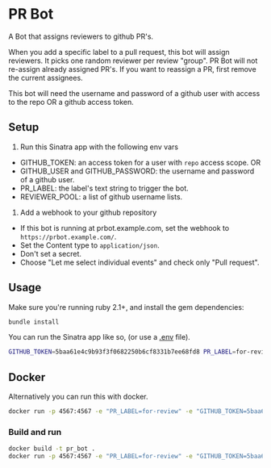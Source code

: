 # PR Bot

A Bot that assigns reviewers to github PR's.

When you add a specific label to a pull request, this bot will assign
reviewers. It picks one random reviewer per review "group". PR Bot will not
re-assign already assigned PR's. If you want to reassign a PR, first remove the
current assignees.

This bot will need the username and password of a github user with access to
the repo OR a github access token.

## Setup

1. Run this Sinatra app with the following env vars
  * GITHUB_TOKEN: an access token for a user with `repo` access scope. OR
  * GITHUB_USER and GITHUB_PASSWORD: the username and password of a github user. 
  * PR_LABEL: the label's text string to trigger the bot.
  * REVIEWER_POOL: a list of github username lists.
1. Add a webhook to your github repository
  * If this bot is running at prbot.example.com, set the webhook to `https://prbot.example.com/`.
  * Set the Content type to `application/json`.
  * Don't set a secret.
  * Choose "Let me select individual events" and check only "Pull request".

## Usage

Make sure you're running ruby 2.1+, and install the gem dependencies:

```bash
bundle install
```

You can run the Sinatra app like so, (or use a [.env](https://github.com/bkeepers/dotenv) file).

```bash
GITHUB_TOKEN=5baa61e4c9b93f3f0682250b6cf8331b7ee68fd8 PR_LABEL=for-review REVIEWER_POOL=[["andruby","jeff"],["defunkt","pjhyett"]] ruby app.rb
```

## Docker

Alternatively you can run this with docker.

```bash
docker run -p 4567:4567 -e "PR_LABEL=for-review" -e "GITHUB_TOKEN=5baa61e4c9b93f3f0682250b6cf8331b7ee68fd8" -e 'REVIEWER_POOL=[["andruby","jeff"],["defunkt","pjhyett"]]' andruby/pr_bot
```

### Build and run

```bash
docker build -t pr_bot .
docker run -p 4567:4567 -e "PR_LABEL=for-review" -e "GITHUB_TOKEN=5baa61e4c9b93f3f0682250b6cf8331b7ee68fd8" -e 'REVIEWER_POOL=[["andruby","jeff"],["defunkt","pjhyett"]]' pr_bot
```

